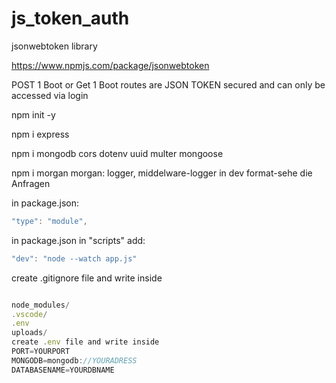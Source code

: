 # js_token_auth

jsonwebtoken library

https://www.npmjs.com/package/jsonwebtoken

POST 1 Boot or Get 1 Boot routes are JSON TOKEN secured and can only be accessed via login

npm init -y

npm i express

npm i mongodb cors dotenv uuid multer mongoose

npm i morgan
morgan: logger, middelware-logger in dev format-sehe die Anfragen

in package.json:

```javascript
"type": "module",

```

in package.json in "scripts" add:

```javascript
"dev": "node --watch app.js"
```

create .gitignore file and write inside

```javascript

node_modules/
.vscode/
.env
uploads/
create .env file and write inside
PORT=YOURPORT
MONGODB=mongodb://YOURADRESS
DATABASENAME=YOURDBNAME

```
